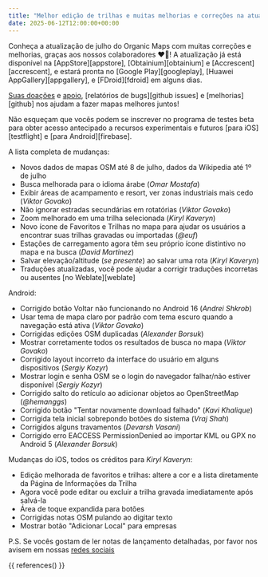 ```yaml
---
title: "Melhor edição de trilhas e muitas melhorias e correções na atualização do Organic Maps julho 2025"
date: 2025-06-12T12:00:00+00:00
---
```


Conheça a atualização de julho do Organic Maps com muitas correções e melhorias, graças aos nossos colaboradores ❤️💪! A atualização já está disponível na [AppStore][appstore], [Obtainium][obtainium] e [Accrescent][accrescent], e estará pronta no [Google Play][googleplay], [Huawei AppGallery][appgallery], e [FDroid][fdroid] em alguns dias.

[Suas doações](@/donate/index.pt-BR.md) e [apoio](@/contribute/index.pt-BR.md), [relatórios de bugs][github issues] e [melhorias][github] nos ajudam a fazer mapas melhores juntos!

Não esqueçam que vocês podem se inscrever no programa de testes beta para obter acesso antecipado a recursos experimentais e futuros [para iOS][testflight] e [para Android][firebase].

A lista completa de mudanças:
- Novos dados de mapas OSM até 8 de julho, dados da Wikipedia até 1º de julho
- Busca melhorada para o idioma árabe (_Omar Mostafa_)
- Exibir áreas de acampamento e resort, ver zonas industriais mais cedo (_Viktor Govako_)
- Não ignorar estradas secundárias em rotatórias (_Viktor Govako_)
- Zoom melhorado em uma trilha selecionada (_Kiryl Kaveryn_)
- Novo ícone de Favoritos e Trilhas no mapa para ajudar os usuários a encontrar suas trilhas gravadas ou importadas (_@euf_)
- Estações de carregamento agora têm seu próprio ícone distintivo no mapa e na busca (_David Martinez_)
- Salvar elevação/altitude (_se presente_) ao salvar uma rota (_Kiryl Kaveryn_)
- Traduções atualizadas, você pode ajudar a corrigir traduções incorretas ou ausentes [no Weblate][weblate]

Android:
- Corrigido botão Voltar não funcionando no Android 16 (_Andrei Shkrob_)
- Usar tema de mapa claro por padrão com tema escuro quando a navegação está ativa (_Viktor Govako_)
- Corrigidas edições OSM duplicadas (_Alexander Borsuk_)
- Mostrar corretamente todos os resultados de busca no mapa (_Viktor Govako_)
- Corrigido layout incorreto da interface do usuário em alguns dispositivos (_Sergiy Kozyr_)
- Mostrar login e senha OSM se o login do navegador falhar/não estiver disponível (_Sergiy Kozyr_)
- Corrigido salto do retículo ao adicionar objetos ao OpenStreetMap (_@hemanggs_)
- Corrigido botão "Tentar novamente download falhado" (_Kavi Khalique_)
- Corrigida tela inicial sobrepondo botões do sistema (_Vraj Shah_)
- Corrigidos alguns travamentos (_Devarsh Vasani_)
- Corrigido erro EACCESS PermissionDenied ao importar KML ou GPX no Android 5 (_Alexander Borsuk_)

Mudanças do iOS, todos os créditos para _Kiryl Kaveryn_:
- Edição melhorada de favoritos e trilhas: altere a cor e a lista diretamente da Página de Informações da Trilha
- Agora você pode editar ou excluir a trilha gravada imediatamente após salvá-la
- Área de toque expandida para botões
- Corrigidas notas OSM pulando ao digitar texto
- Mostrar botão "Adicionar Local" para empresas

P.S. Se vocês gostam de ler notas de lançamento detalhadas, por favor nos avisem em nossas [redes sociais](/#community)

{{ references() }}

